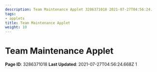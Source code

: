```yaml
---
description: Team Maintenance Applet 3286371018 2021-07-27T04:56:24.
tags:
- applets
title: Team Maintenance Applet
weight: 10
---
```


# Team Maintenance Applet
**Page ID**: 3286371018
**Last Updated**: 2021-07-27T04:56:24.668Z
1